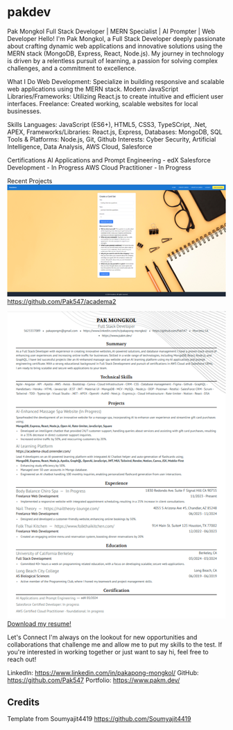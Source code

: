 # pakdev

Pak Mongkol
Full Stack Developer | MERN Specialist | AI Prompter | Web Developer 
Hello! I'm Pak Mongkol, a Full Stack Developer deeply passionate about crafting dynamic web applications and innovative solutions using the MERN stack (MongoDB, Express, React, Node.js). My journey in technology is driven by a relentless pursuit of learning, a passion for solving complex challenges, and a commitment to excellence.

What I Do
Web Development: Specialize in building responsive and scalable web applications using the MERN stack.
Modern JavaScript Libraries/Frameworks: Utilizing React.js to create intuitive and efficient user interfaces.
Freelance: Created working, scalable websites for local businesses.

Skills
Languages: JavaScript (ES6+), HTML5, CSS3, TypeSCript, .Net, APEX,
Frameworks/Libraries: React.js, Express,
Databases: MongoDB, SQL
Tools & Platforms: Node.js, Git, Github
Interests: Cyber Security, Artificial Intelligence, Data Analysis, AWS Cloud, Salesforce

Certifications
AI Applications and Prompt Engineering - edX
Salesforce Development - In Progress
AWS Cloud Practitioner - In Progress

Recent Projects
![AI Flashcard Gen w/ Chatbot](src/Assets/project3final.PNG)
https://github.com/Pak547/academa2

![Resume](src/Assets/ResumeScreenshot.png)
[Download my resume!](<src/Assets/Pakapong's Resume.pdf>)

Let's Connect
I'm always on the lookout for new opportunities and collaborations that challenge me and allow me to put my skills to the test. If you're interested in working together or just want to say hi, feel free to reach out!

LinkedIn: https://www.linkedin.com/in/pakapong-mongkol/
GitHub: https://github.com/Pak547
Portfolio: https://www.pakm.dev/

## Credits
Template from Soumyajit4419
https://github.com/Soumyajit4419
